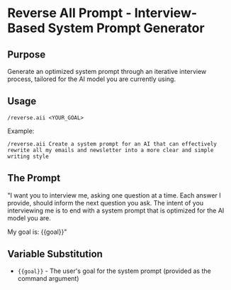 # Reverse AII Prompt - Interview-Based System Prompt Generator

## Purpose

Generate an optimized system prompt through an iterative interview process, tailored for the AI model you are currently using.

## Usage

```
/reverse.aii <YOUR_GOAL>
```

Example:
```
/reverse.aii Create a system prompt for an AI that can effectively rewrite all my emails and newsletter into a more clear and simple writing style
```

## The Prompt

"I want you to interview me, asking one question at a time. Each answer I provide, should inform the next question you ask. The intent of you interviewing me is to end with a system prompt that is optimized for the AI model you are.

My goal is: {{goal}}"

## Variable Substitution

- `{{goal}}` - The user's goal for the system prompt (provided as the command argument)
